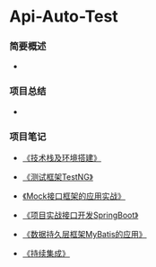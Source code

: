 # Api-Auto-Test
### 简要概述

- 

### 项目总结

* 

### 项目笔记

- [《技术栈及环境搭建》](https://www.yuque.com/houlex/syq69x/du1l44)

- [《测试框架TestNG》](https://www.yuque.com/houlex/syq69x/mckgc8)
- [《Mock接口框架的应用实战》](https://www.yuque.com/houlex/syq69x/aw5x4r)
- [《项目实战接口开发SpringBoot》](https://www.yuque.com/houlex/syq69x/gf0itr)
- [《数据持久层框架MyBatis的应用》](https://www.yuque.com/houlex/syq69x/alk021)
- [《持续集成》](https://www.yuque.com/houlex/syq69x/av2fyf)


